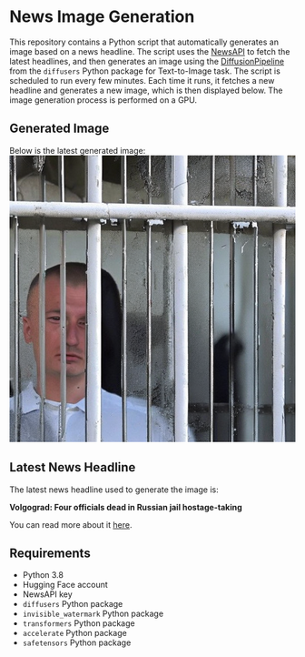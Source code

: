 # News Image Generation
This repository contains a Python script that automatically generates an image based on a news headline. The script uses the [NewsAPI](https://newsapi.org/) to fetch the latest headlines, and then generates an image using the [DiffusionPipeline](https://github.com/huggingface/diffusers) from the `diffusers` Python package for Text-to-Image task.
The script is scheduled to run every few minutes. Each time it runs, it fetches a new headline and generates a new image, which is then displayed below. The image generation process is performed on a GPU.

## Generated Image
Below is the latest generated image:
![Generated Image](image.png)

## Latest News Headline
The latest news headline used to generate the image is:

**Volgograd: Four officials dead in Russian jail hostage-taking**

You can read more about it [here](https://news.google.com/rss/articles/CBMiWkFVX3lxTE9oRzg0VkwwYTNpSUl4Mmk2N2M4eGN5V3FKZkxXbHEyTnF4aVY3cGc5NlZIUGI2M3FkT3hXWlU0SmtnZ3Vld0lDajJnbzNXZFFSOHlxVHRScmJpd9IBX0FVX3lxTE1VX1Q5M0szU2IzSjltWEZwamFXODVXTDUzVF9OWTc0Y2NRaFlXVUFxTm9fZTI4MXBqakk2T3BQNE5IcC11S3BaUW9RYTE4X0JWaXF1cmJSN2J5TkxqTXVR?oc=5).

## Requirements
- Python 3.8
- Hugging Face account
- NewsAPI key
- `diffusers` Python package
- `invisible_watermark` Python package
- `transformers` Python package
- `accelerate` Python package
- `safetensors` Python package
